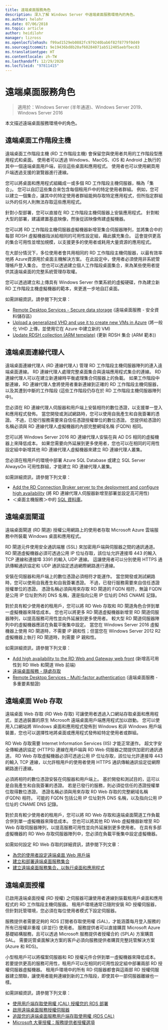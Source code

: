 ```yaml
---
title: 遠端桌面服務角色
description: 深入了解 Windows Server 中遠端桌面服務環境內的角色。
ms.author: helohr
ms.date: 07/06/2018
ms.topic: article
author: heidilohr
manager: lizross
ms.openlocfilehash: f99ad1529eb0882fc979240bab6f82f8779f0d49
ms.sourcegitcommit: 9e19436bd8b20af60284071ab512405aebfbec83
ms.translationtype: HT
ms.contentlocale: zh-TW
ms.lasthandoff: 12/29/2020
ms.locfileid: "97811415"
---
```

# <a name="remote-desktop-services-roles"></a>遠端桌面服務角色

>適用於：Windows Server (半年通道)、Windows Server 2019、Windows Server 2016

本文描述遠端桌面服務環境中的角色。

## <a name="remote-desktop-session-host"></a>遠端桌面工作階段主機

遠端桌面工作階段主機 (RD 工作階段主機) 會保留您與使用者共用的工作階段型應用程式和桌面。 使用者可以透過 Windows、MacOS、iOS 和 Android 上執行的其中一個遠端桌面用戶端，前往這些桌面和應用程式。 使用者也可以使用網頁用戶端透過支援的瀏覽器進行連線。

您可以將桌面和應用程式組織成一或多個 RD 工作階段主機伺服器，稱為「集合」。 您可以自訂這些集合來包含每個租用戶中的特定使用者群組。 例如，您可以建立一個集合，讓其中的特定使用者群組能夠存取特定應用程式，但所指定群組以外的任何人則無法存取這些應用程式。

針對小型部署，您可以直接在 RD 工作階段主機伺服器上安裝應用程式。 針對較大型的部署，建議建置基底映像，然後從該映像佈建虛擬機器。

您可以將 RD 工作階段主機伺服器虛擬機器新增至集合伺服器陣列，並將集合中的每部 RDSH 虛擬機器指派給相同的可用性設定組，藉此擴充集合。 這會提供更高的集合可用性並增加規模，以支援更多的使用者或耗用大量資源的應用程式。

在大部分情況下，多位使用者會共用相同的 RD 工作階段主機伺服器，以最有效率地將 Azure資源用於桌面主機解決方案。 在此設定中，使用者必須使用非系統管理帳戶登入集合。 您也可以透過建立個人工作階段桌面集合，來為某些使用者提供其遠端桌面的完整系統管理存取權。

您可以透過建立和上傳具有 Windows Server 作業系統的虛擬硬碟，作為建立新 RD 工作階段主機虛擬機器的範本，來更進一步地自訂桌面。

如需詳細資訊，請參閱下列文章：

* [Remote Desktop Services - Secure data storage](rds-plan-secure-data-storage.md) (遠端桌面服務 - 安全資料儲存區)
* [Upload a generalized VHD and use it to create new VMs in Azure](/azure/virtual-machines/windows/upload-generalized-managed?toc=/azure/virtual-machines/windows/toc.json) (將一般化 VHD 上傳，並使用它在 Azure 中建立新的 VM)
* [Update RDSH collection (ARM template)](https://azure.microsoft.com/resources/templates/rds-update-rdsh-collection/) (更新 RDSH 集合 (ARM 範本))

## <a name="remote-desktop-connection-broker"></a>遠端桌面連線代理人

遠端桌面連線代理人 (RD 連線代理人) 管理 RD 工作階段主機伺服器陣列的連入遠端桌面連線。 RD 連線代理人處理完整桌面集合與遠端應用程式集合的連線。 RD 連線代理人可以在建立新連線時平衡處理集合伺服器上的負載。 如果工作階段中斷連線，RD 連線代理人會將使用者重新連線到正確的 RD 工作階段主機伺服器，以及其遭到中斷的工作階段 (這些工作階段仍存在於 RD 工作階段主機伺服器陣列中)。

您必須在 RD 連線代理人伺服器和用戶端上安裝相符的數位憑證，以支援單一登入和應用程式發佈。 當您開發或測試網路時，您可以使用自我產生和自我簽署的憑證。 不過，已發行服務需要來自信任憑證授權單位的數位憑證。 您提供給憑證的名稱必須與 RD 連線代理人虛擬機器的內部完整網域名稱 (FQDN) 相同。

您可以將 Windows Server 2016 RD 連線代理人安裝在與 AD DS 相同的虛擬機器上來降低成本。 如果您需要向外延展到更多使用者，您也可以在相同的可用性設定組中新增其他 RD 連線代理人虛擬機器來建立 RD 連線代理人叢集。

您必須在租用戶的環境中部署 Azure SQL Database 或建立 SQL Server AlwaysOn 可用性群組，才能建立 RD 連線代理人叢集。

如需詳細資訊，請參閱下列文章：

* [Add the RD Connection Broker server to the deployment and configure high availability](rds-connection-broker-cluster.md) (將 RD 連線代理人伺服器新增至部署並設定高可用性)
* ＜桌面主機服務＞中的 [SQL 資料庫](desktop-hosting-service.md#sql-database)。

## <a name="remote-desktop-gateway"></a>遠端桌面閘道

遠端桌面閘道 (RD 閘道) 授權公用網路上的使用者存取 Microsoft Azure 雲端服務中所裝載 Windows 桌面和應用程式。

RD 閘道元件使用安全通訊端層 (SSL) 來加密用戶端與伺服器之間的通訊通道。 RD 閘道虛擬機器必須可透過公用 IP 位址存取，該位址允許連接埠 443 的輸入 TCP 連線和連接埠 3391 的輸入 UDP 連線。 這讓使用者可以分別使用 HTTPS 通訊傳輸通訊協定和 UDP 通訊協定透過網際網路進行連線。

安裝在伺服器和用戶端上的數位憑證必須相符才能運作。 當您開發或測試網路時，您可以使用自我產生和自我簽署憑證。 不過，已發行服務需要來自信任憑證授權單位的憑證。 憑證名稱必須與用來存取 RD 閘道的 FQDN 相符，無論 FQDN 是公用 IP 位址對外的 DNS 名稱，還是指向公用 IP 位址的 DNS CNAME 記錄。

對於具有較少使用者的租用戶，您可以將 RD Web 存取和 RD 閘道角色合併到單一虛擬機器來降低成本。 您也可以將更多 RD 閘道虛擬機器新增至 RD 閘道伺服器陣列，以提高服務可用性並向外延展到更多使用者。 較大型 RD 閘道伺服器陣列中的虛擬機器應該在負載平衡集中設定。 當您在 Windows Server 2016 虛擬機器上使用 RD 閘道時，不需要 IP 親和性；但當您在 Windows Server 2012 R2 虛擬機器上執行 RD 閘道時，則需要 IP 親和性。

如需詳細資訊，請參閱下列文章：

* [Add high availability to the RD Web and Gateway web front](rds-rdweb-gateway-ha.md) (新增高可用性到 RD Web 和閘道 Web 前端)
* [遠端桌面服務 - 隨處存取](rds-plan-access-from-anywhere.md)
* [Remote Desktop Services - Multi-factor authentication](rds-plan-mfa.md) (遠端桌面服務 - 多重要素驗證)

## <a name="remote-desktop-web-access"></a>遠端桌面 Web 存取

遠端桌面 Web 存取 (RD Web 存取) 可讓使用者透過入口網站存取桌面和應用程式，並透過裝置的原生 Microsoft 遠端桌面用戶端應用程式加以啟動。 您可以使用入口網站將 Windows 桌面和應用程式發佈到 Windows 和非 Windows 用戶端裝置，您也可以選擇性地將桌面或應用程式發佈給特定使用者或群組。

RD Web 存取需要 Internet Information Services (IIS) 才能正常運作。 超文字安全傳輸通訊協定 (HTTPS) 連線在用戶端與 RD Web 伺服器之間提供加密的通訊通道。 RD Web 存取虛擬機器必須可透過公用 IP 位址存取，該位址允許連接埠 443 的輸入 TCP 連線，以允許租用戶的使用者使用 HTTPS 通訊傳輸通訊協定從網際網路進行連線。

必須將相符的數位憑證安裝在伺服器和用戶端上。 基於開發和測試目的，這可以是自我產生和自我簽署的憑證。 若是已發行的服務，則必須從信任的憑證授權單位取得數位憑證。 憑證名稱必須與用來存取 RD Web 存取的完整網域名稱 (FQDN) 相符。 可能的 FQDN 包括公用 IP 位址對外 DNS 名稱，以及指向公用 IP 位址的 CNAME DNS 記錄。

對於具有較少使用者的租用戶，您可以將 RD Web 存取和遠端桌面閘道工作負載合併到單一虛擬機器來降低成本。 您也可以將其他 RD Web 虛擬機器新增至 RD Web 存取伺服器陣列，以提高服務可用性並向外延展到更多使用者。 在具有多部虛擬機器的 RD Web 存取伺服器陣列中，您必須在負載平衡集中設定虛擬機器。

如需如何設定 RD Web 存取的詳細資訊，請參閱下列文章：

* [為您的使用者設定遠端桌面 Web 用戶端](clients/remote-desktop-web-client-admin.md)
* [建立和部署遠端桌面服務集合](rds-create-collection.md)
* [建立遠端桌面服務集合，以執行桌面和應用程式](rds-create-collection.md)

## <a name="remote-desktop-licensing"></a>遠端桌面授權

已啟用遠端桌面授權 (RD 授權) 之伺服器可讓使用者連線到裝載租用戶桌面和應用程式的 RD 工作階段主機伺服器。 租用戶環境通常已隨附安裝 RD 授權伺服器，但針對託管環境，您必須在每位使用者模式下設定伺服器。

服務提供者需要足夠的 RDS 訂閱者存取使用權 (SAL)，才能涵蓋每月登入服務的所有已授權非重複 (非並行) 使用者。 服務提供者可以直接購買 Microsoft Azure 基礎結構服務，且可以透過 Microsoft 服務提供者授權合約 (SPLA) 方案購買 SAL。 需要託管桌面解決方案的客戶必須向服務提供者購買完整託管解決方案 (Azure 和 RDS)。

小型租用戶可以將檔案伺服器和 RD 授權元件合併到單一虛擬機器來降低成本。 若要提供更高的服務可用性，租用戶可以在相同的可用性設定組中部署兩部 RD 授權伺服器虛擬機器。 租用戶環境中的所有 RD 伺服器都會與這兩部 RD 授權伺服器建立關聯，讓使用者能夠連線到新的工作階段，即使其中一部伺服器離線也一樣。

如需詳細資訊，請參閱下列文章：

* [使用用戶端存取使用權 (CAL) 授權您的 RDS 部署](rds-client-access-license.md)
* [啟用遠端桌面服務授權伺服器](rds-activate-license-server.md)
* [追蹤您的遠端桌面服務用戶端存取使用權 (RDS CAL)](rds-track-cals.md)
* [Microsoft 大量授權：服務提供者授權選項](https://www.microsoft.com/Licensing/licensing-programs/spla-program.aspx)

